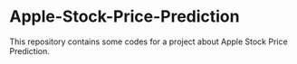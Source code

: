 # Apple-Stock-Price-Prediction
This repository contains some codes for a project about Apple Stock Price Prediction.
